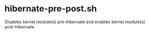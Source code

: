 # hibernate-pre-post.sh
Disables kernel module(s) pre-hibernate and enables kernel module(s) post-hibernate.
